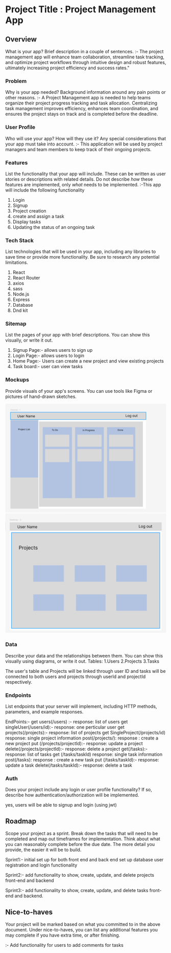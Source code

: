 # Project Title : Project Management App

## Overview

What is your app? Brief description in a couple of sentences.
:- The project management app will enhance team collaboration, streamline task tracking, and optimize project workflows through intuitive design and robust features, ultimately increasing project efficiency and success rates."

### Problem

Why is your app needed? Background information around any pain points or other reasons.
:- A Project Management app is needed to help teams organize their project progress tracking and task allocation. Centralizing task management improves efficiency, enhances team coordination, and ensures the project stays on track and is completed before the deadline.

### User Profile

Who will use your app? How will they use it? Any special considerations that your app must take into account.
:- This application will be used by project managers and team members to keep track of their ongoing projects.

### Features

List the functionality that your app will include. These can be written as user stories or descriptions with related details. Do not describe _how_ these features are implemented, only _what_ needs to be implemented.
:-This app will include the following functionality

1. Login
2. Signup
3. Project creation
4. create and assign a task
5. Display tasks
6. Updating the status of an ongoing task

### Tech Stack

List technologies that will be used in your app, including any libraries to save time or provide more functionality. Be sure to research any potential limitations.

1. React
2. React Router
3. axios
4. sass
5. Node.js
6. Express
7. Database
8. Dnd kit

### Sitemap

List the pages of your app with brief descriptions. You can show this visually, or write it out.

1. Signup Page:- allows users to sign up
2. Login Page:- allows users to login
3. Home Page:- Users can create a new project and view existing projects
4. Task board:- user can view tasks

### Mockups

Provide visuals of your app's screens. You can use tools like Figma or pictures of hand-drawn sketches.

![mockup1](./mockups/wireframe-1.png)
![mockup2](./mockups/wireframe-2.png)

### Data

Describe your data and the relationships between them. You can show this visually using diagrams, or write it out.
Tables:
1.Users
2.Projects
3.Tasks

The user's table and Projects will be linked through user ID and tasks will be connected to both users and projects through userId and projectId respectively.

### Endpoints

List endpoints that your server will implement, including HTTP methods, parameters, and example responses.

EndPoints:-
get users(/users) :- response: list of users
get singleUser(/users/id):- response: one perticular user
get projects(/projects):- response: list of projects
get SingleProject(/projects/id) response: single project information
post(/projects/): response : create a new project
put (/projects/projectId):- response: update a project
delete(/projects/projectId):- response: delete a project
get(/tasks):- response: list of tasks
get (/tasks/taskId) response: single task information
post(/tasks): response : create a new task
put (/tasks/taskId):- response: update a task
delete(/tasks/taskId):- response: delete a task

### Auth

Does your project include any login or user profile functionality? If so, describe how authentication/authorization will be implemented.

yes, users will be able to signup and login (using jwt)

## Roadmap

Scope your project as a sprint. Break down the tasks that will need to be completed and map out timeframes for implementation. Think about what you can reasonably complete before the due date. The more detail you provide, the easier it will be to build.

Sprint1:-
initial set up for both front end and back end
set up database
user registration and login functionality

Sprint2:-
add functionality to show, create, update, and delete projects front-end and backend

Sprint3:-
add functionality to show, create, update, and delete tasks front-end and backend.

## Nice-to-haves

Your project will be marked based on what you committed to in the above document. Under nice-to-haves, you can list any additional features you may complete if you have extra time, or after finishing.

:- Add functionality for users to add comments for tasks
